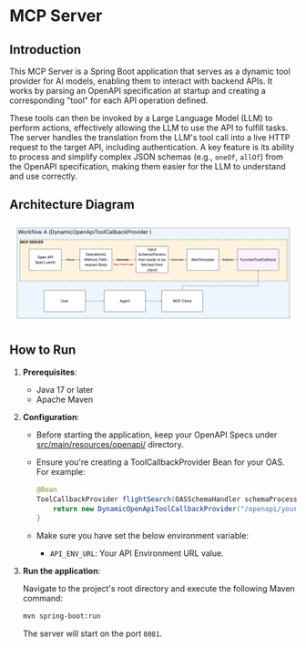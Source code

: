 # MCP Server

## Introduction

This MCP Server is a Spring Boot application that serves as a dynamic tool provider for AI models, enabling them to interact with backend APIs. It works by parsing an OpenAPI specification at startup and creating a corresponding "tool" for each API operation defined.

These tools can then be invoked by a Large Language Model (LLM) to perform actions, effectively allowing the LLM to use the API to fulfill tasks. The server handles the translation from the LLM's tool call into a live HTTP request to the target API, including authentication. A key feature is its ability to process and simplify complex JSON schemas (e.g., `oneOf`, `allOf`) from the OpenAPI specification, making them easier for the LLM to understand and use correctly.

## Architecture Diagram

![architecture_diagram.png](architecture_diagram.png?raw=true "MCP Server Architecture Diagram")

## How to Run

1.  **Prerequisites**:
    *   Java 17 or later
    *   Apache Maven

2.  **Configuration**:

    * Before starting the application, keep your OpenAPI Specs under [src/main/resources/openapi/](src/main/resources/openapi/) directory.
    * Ensure you're creating a ToolCallbackProvider Bean for your OAS. For example:

        ```java
        @Bean
	    ToolCallbackProvider flightSearch(OASSchemaHandler schemaProcessor, RestTemplate restTemplate) {
		    return new DynamicOpenApiToolCallbackProvider("/openapi/your-oas-spec.yaml", schemaProcessor, restTemplate, apiUrlEnv);
	    }
        ```

    * Make sure you have set the below environment variable:

        * `API_ENV_URL`: Your API Environment URL value.
    
3.  **Run the application**:

    Navigate to the project's root directory and execute the following Maven command:
    ```bash
    mvn spring-boot:run
    ```
    The server will start on the port `8081`.